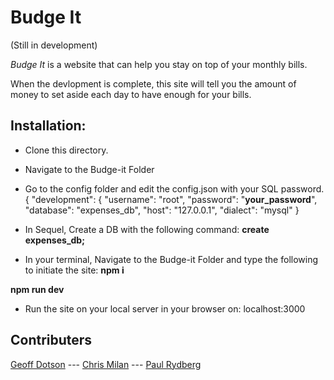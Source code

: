 # Budge It
(Still in development)

_Budge It_ is a website  that can help you stay on top of your monthly bills.

When the devlopment is complete, this site will tell you the amount of money to set aside each day to have enough for your bills.

## Installation:

- Clone this  directory.
- Navigate to the Budge-it Folder
- Go to the config folder and edit the config.json with your SQL password.
{
  "development": {
    "username": "root",
    "password": "**your_password**",
    "database": "expenses_db",
    "host": "127.0.0.1",
    "dialect": "mysql"
  }
- In Sequel, Create a DB with the following command:
**create expenses_db;**

- In your terminal, Navigate to the Budge-it Folder and type the following to initiate the site:
**npm i**

**npm run dev**

- Run the site on your local server in your browser on: localhost:3000

## Contributers

[Geoff Dotson](https://github.com/dcryptOG/) --- [Chris Milan](https://github.com/chris-milan) ---  [Paul Rydberg](https://github.com/paulrydberg)